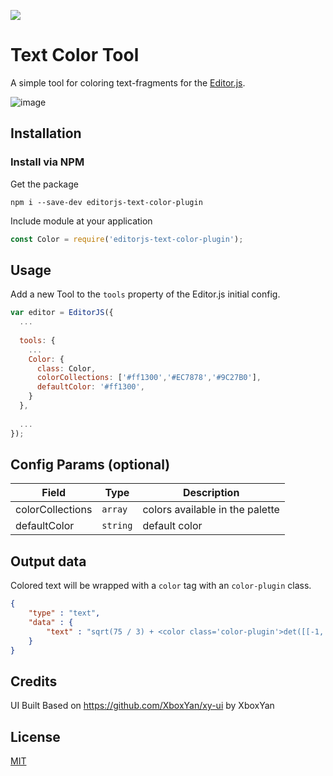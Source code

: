 ![](https://badgen.net/badge/Editor.js/v2.0/blue)

# Text Color Tool

A simple tool for coloring text-fragments for the [Editor.js](https://editorjs.io).  

![image](https://user-images.githubusercontent.com/51183663/85031683-8d873e80-b1b1-11ea-83d7-50e65dc0f952.png)

## Installation

### Install via NPM

Get the package

```shell
npm i --save-dev editorjs-text-color-plugin
```

Include module at your application

```javascript
const Color = require('editorjs-text-color-plugin');
```

## Usage

Add a new Tool to the `tools` property of the Editor.js initial config.

```javascript
var editor = EditorJS({
  ...
  
  tools: {
    ...
    Color: {
      class: Color,
      colorCollections: ['#ff1300','#EC7878','#9C27B0'],
      defaultColor: '#ff1300',
    }
  },
  
  ...
});
```

## Config Params (optional)

| Field  | Type     | Description      |
| ------ | -------- | ---------------- |
| colorCollections  | `array` | colors available in the palette |
| defaultColor  | `string` | default color |

## Output data

Colored text will be wrapped with a `color` tag with an `color-plugin` class.

```json
{
    "type" : "text",
    "data" : {
        "text" : "sqrt(75 / 3) + <color class='color-plugin'>det([[-1, 2], [3, 1]]) - sin(pi / 4)^2</color>"
    }
}
```

## Credits
UI Built Based on https://github.com/XboxYan/xy-ui by XboxYan

## License
[MIT](https://github.com/flaming-cl/editorjs-text-color-plugin/blob/master/LICENSE)
